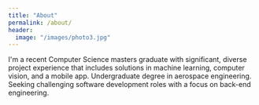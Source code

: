 ```yaml
---
title: "About"
permalink: /about/
header:
  image: "/images/photo3.jpg"
---
```


I'm a recent Computer Science masters graduate with significant, diverse project experience that includes solutions in machine learning, computer vision, and a mobile app. Undergraduate degree in aerospace engineering. Seeking challenging software development roles with a focus on back-end engineering.
